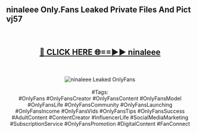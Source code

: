 <h2>ninaleee Only.Fans Leaked Private Files And Pict vj57</h2>
<br>
<div align="center">
<h2><a href="https://mediafiles.top/ninaleee" rel="nofollow">🔴 CLICK HERE 🌐==►► ninaleee</a></h2>
<br>
<br>
<a href="https://mediafiles.top/ninaleee" rel="nofollow" data-target="animated-image.originalLink"><img src="https://i.ibb.co.com/WyWwxjT/player-gif2.gif" alt="ninaleee Leaked OnlyFans" style="max-width: 100%; display: inline-block;" data-target="animated-image.originalImage"></a>
<br><br>
#Tags:
<br>
#OnlyFans #OnlyFansCreator #OnlyFansContent #OnlyFansModel #OnlyFansLife #OnlyFansCommunity #OnlyFansLaunching #OnlyFansIncome #OnlyFansVids #OnlyFansTips #OnlyFansSuccess #AdultContent #ContentCreator #InfluencerLife #SocialMediaMarketing #SubscriptionService #OnlyFansPromotion #DigitalContent #FanConnect
</div>
<br>